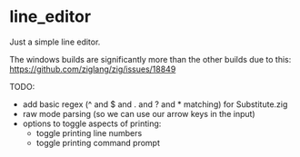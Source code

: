 # line_editor

Just a simple line editor.

The windows builds are significantly more than the other builds due to this:
https://github.com/ziglang/zig/issues/18849

TODO:
- add basic regex (^ and $ and . and ? and * matching) for Substitute.zig
- raw mode parsing (so we can use our arrow keys in the input)
- options to toggle aspects of printing:
    - toggle printing line numbers
    - toggle printing command prompt